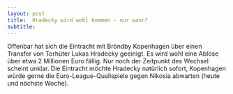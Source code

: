 ```yaml
---
layout: post
title:  Hradecky wird wohl kommen - nur wann?
subtitle:  
---
```


Offenbar hat sich die Eintracht mit Bröndby Kopenhagen über einen Transfer von Torhüter Lukas Hradecky geeinigt. Es wird wohl eine Ablöse über etwa 2 Millionen Euro fällig. Nur noch der Zeitpunkt des Wechsel scheint unklar. Die Eintracht möchte Hradecky natürlich sofort, Kopenhagen würde gerne die Euro-League-Qualispiele gegen Nikosia abwarten (heute und nächste Woche).


